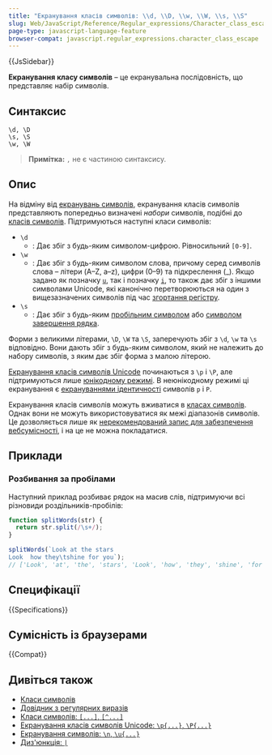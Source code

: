 ```yaml
---
title: "Екранування класів символів: \\d, \\D, \\w, \\W, \\s, \\S"
slug: Web/JavaScript/Reference/Regular_expressions/Character_class_escape
page-type: javascript-language-feature
browser-compat: javascript.regular_expressions.character_class_escape
---
```


{{JsSidebar}}

**Екранування класу символів** – це екранувальна послідовність, що представляє набір символів.

## Синтаксис

```regex
\d, \D
\s, \S
\w, \W
```

> **Примітка:** `,` не є частиною синтаксису.

## Опис

На відміну від [екранувань символів](/uk/docs/Web/JavaScript/Reference/Regular_expressions/Character_escape), екранування класів символів представляють попередньо визначені _набори_ символів, подібні до [класів символів](/uk/docs/Web/JavaScript/Reference/Regular_expressions/Character_class). Підтримуються наступні класи символів:

- `\d`
  - : Дає збіг з будь-яким символом-цифрою. Рівносильний `[0-9]`.
- `\w`
  - : Дає збіг з будь-яким символом слова, причому серед символів слова – літери (A–Z, a–z), цифри (0–9) та підкреслення (\_). Якщо задано як позначку [`u`](/uk/docs/Web/JavaScript/Reference/Global_Objects/RegExp/unicode), так і позначку [`i`](/uk/docs/Web/JavaScript/Reference/Global_Objects/RegExp/ignoreCase), то також дає збіг з іншими символами Unicode, які канонічно перетворюються на один з вищезазначених символів під час [згортання регістру](https://unicode.org/Public/UCD/latest/ucd/CaseFolding.txt).
- `\s`
  - : Дає збіг з будь-яким [пробільним символом](/uk/docs/Web/JavaScript/Reference/Lexical_grammar#probily) або [символом завершення рядка](/uk/docs/Web/JavaScript/Reference/Lexical_grammar#symvoly-kintsia-riadka).

Форми з великими літерами, `\D`, `\W` та `\S`, заперечують збіг з `\d`, `\w` та `\s` відповідно. Вони дають збіг з будь-яким символом, який не належить до набору символів, з яким дає збіг форма з малою літерою.

[Екранування класів символів Unicode](/uk/docs/Web/JavaScript/Reference/Regular_expressions/Unicode_character_class_escape) починаються з `\p` і `\P`, але підтримуються лише [юнікодному режимі](/uk/docs/Web/JavaScript/Reference/Global_Objects/RegExp/unicode). В неюнікодному режимі ці екранування є [екрануваннями ідентичності](/uk/docs/Web/JavaScript/Reference/Regular_expressions/Character_escape) символів `p` і `P`.

Екранування класів символів можуть вживатися в [класах символів](/uk/docs/Web/JavaScript/Reference/Regular_expressions/Character_class). Однак вони не можуть використовуватися як межі діапазонів символів. Це дозволяється лише як [нерекомендований запис для забезпечення вебсумісності](/uk/docs/Web/JavaScript/Reference/Deprecated_and_obsolete_features#regexp), і на це не можна покладатися.

## Приклади

### Розбивання за пробілами

Наступний приклад розбиває рядок на масив слів, підтримуючи всі різновиди роздільників-пробілів:

```js
function splitWords(str) {
  return str.split(/\s+/);
}

splitWords(`Look at the stars
Look  how they\tshine for you`);
// ['Look', 'at', 'the', 'stars', 'Look', 'how', 'they', 'shine', 'for', 'you']
```

## Специфікації

{{Specifications}}

## Сумісність із браузерами

{{Compat}}

## Дивіться також

- [Класи символів](/uk/docs/Web/JavaScript/Guide/Regular_expressions/Character_classes)
- [Довідник з регулярних виразів](/uk/docs/Web/JavaScript/Reference/Regular_expressions)
- [Класи символів: `[...]`, `[^...]`](/uk/docs/Web/JavaScript/Reference/Regular_expressions/Character_class)
- [Екранування класів символів Unicode: `\p{...}`, `\P{...}`](/uk/docs/Web/JavaScript/Reference/Regular_expressions/Unicode_character_class_escape)
- [Екранування символів: `\n`, `\u{...}`](/uk/docs/Web/JavaScript/Reference/Regular_expressions/Character_escape)
- [Диз'юнкція: `|`](/uk/docs/Web/JavaScript/Reference/Regular_expressions/Disjunction)
